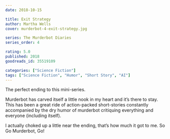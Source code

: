 ```yaml
---
date: 2018-10-15

title: Exit Strategy
author: Martha Wells
cover: murderbot-4-exit-strategy.jpg

series: The Murderbot Diaries
series_order: 4

rating: 5.0
published: 2018
goodreads_id: 35519109

categories: ["Science Fiction"]
tags: ["Science Fiction", "Humor", "Short Story", "AI"]
---
```


The perfect ending to this mini-series.

<!--more-->

Murderbot has carved itself a little nook in my heart and it’s there to stay. This has been a great ride of action-packed short-stories constantly accompanied by the dry humor of murderbot critiquing everything and everyone (including itself).

I actually choked up a little near the ending, that’s how much it got to me. So Go Murderbot, Go!
